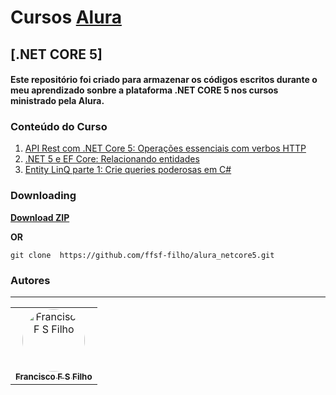 # Cursos [Alura](https://www.alura.com.br/)

## [.NET CORE 5]

#### Este repositório foi criado para armazenar os códigos escritos durante o meu aprendizado sonbre a plataforma .NET CORE 5 nos cursos ministrado pela Alura.

### Conteúdo do Curso

1. [API Rest com .NET Core 5: Operações essenciais com verbos HTTP](https://github.com/ffsf-filho/alura_netcore5/tree/main/FilmesAPI)
2. [.NET 5 e EF Core: Relacionando entidades](https://github.com/ffsf-filho/alura_netcore5/tree/main/CimemaAPI)
3. [Entity LinQ parte 1: Crie queries poderosas em C#](https://github.com/ffsf-filho/alura_netcore5/tree/main/AluraTunes)

### Downloading

<strong><a href="https://github.com/ffsf-filho/alura_netcore5/archive/main.zip">Download ZIP</a></strong>

<strong>OR</strong>

```
git clone  https://github.com/ffsf-filho/alura_netcore5.git
```

### Autores

---

<table>
  <tr>
      <td align="center">
        <a href="https://github.com/ffsf-filho">
          <img style="border-radius: 50%;" src="https://avatars.githubusercontent.com/u/70358338?v=4" width="100px;" alt="Francisco F S Filho">
          <br />
          <sub>
            <b>Francisco F S Filho</b>
          </sub>
        </a>
      </td>
  </tr>
</table>
